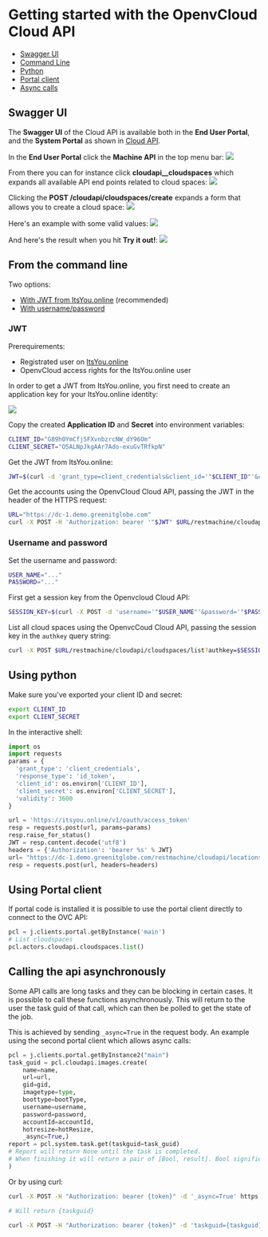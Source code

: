 # Getting started with the OpenvCloud Cloud API

- [Swagger UI](#swagger)
- [Command Line](#curl)
- [Python](#python)
- [Portal client](#client)
- [Async calls](#async)

<a id="swagger"></a>
## Swagger UI

The **Swagger UI** of the Cloud API is available both in the **End User Portal**, and the **System Portal** as shown in [Cloud API](README.md).

In the **End User Portal** click the **Machine API** in the top menu bar:
![](Images/machineAPI.png)

From there you can for instance click **cloudapi__cloudspaces** which expands all available API end points related to cloud spaces:
![](Images/cloudSpaces.png)

Clicking the **POST /cloudapi/cloudspaces/create** expands a form that allows you to create a cloud space:
![](Images/createCloudSpace.png)

Here's an example with some valid values:
![](Images/form.png)

And here's the result when you hit **Try it out!**:
![](Images/result.png)


<a id="curl"></a>
## From the command line

Two options:
- [With JWT from ItsYou.online](#jwt) (recommended)
- [With username/password](#legacy)


### JWT

Prerequirements:
- Registrated user on [ItsYou.online](https://itsyou.online)
- OpenvCloud access rights for the ItsYou.online user

In order to get a JWT from ItsYou.online, you first need to create an application key for your ItsYou.online identity:

![](Images/myappkey.png)

Copy the created **Application ID** and **Secret** into environment variables:
```bash
CLIENT_ID="G89h0YmCfjSFXvnbzrcNW_dY96Om"
CLIENT_SECRET="O5ALNpJkgAAr7Ado-exuGvTRfkpN"
```

Get the JWT from ItsYou.online:
```bash
JWT=$(curl -d 'grant_type=client_credentials&client_id='"$CLIENT_ID"'&client_secret='"$CLIENT_SECRET"'&response_type=id_token' https://itsyou.online/v1/oauth/access_token)
```

Get the accounts using the OpenvCloud Cloud API, passing the JWT in the header of the HTTPS request:
```bash
URL="https://dc-1.demo.greenitglobe.com"
curl -X POST -H 'Authorization: bearer '"$JWT" $URL/restmachine/cloudapi/accounts/list
```

<a id ="legacy"></a>
### Username and password

Set the username and password:
```bash
USER_NAME="..."
PASSWORD="..."
```

First get a session key from the Openvcloud Cloud API:
```bash
SESSION_KEY=$(curl -X POST -d 'username='"$USER_NAME"'&password='"$PASSWORD" $URL/restmachine/cloudapi/users/authenticate)
```

List all cloud spaces using the OpenvcCoud Cloud API, passing the session key in the `authkey` query string:
```bash
curl -X POST $URL/restmachine/cloudapi/cloudspaces/list?authkey=$SESSION_KEY
```

<a id="python"></a>
## Using python

Make sure you've exported your client ID and secret:
```bash
export CLIENT_ID
export CLIENT_SECRET
```

In the interactive shell:
```python
import os
import requests
params = {
  'grant_type': 'client_credentials',
  'response_type': 'id_token',
  'client_id': os.environ['CLIENT_ID'],
  'client_secret': os.environ['CLIENT_SECRET'],
  'validity': 3600
}

url = 'https://itsyou.online/v1/oauth/access_token'
resp = requests.post(url, params=params)
resp.raise_for_status()
JWT = resp.content.decode('utf8')
headers = {'Authorization': 'bearer %s' % JWT}
url= "https://dc-1.demo.greenitglobe.com/restmachine/cloudapi/locations/getUrl"
resp = requests.post(url, headers=headers)
```
<a id="client"></a>
## Using Portal client

If portal code is installed it is possible to use the portal client directly to connect to the OVC API:

```python
pcl = j.clients.portal.getByInstance('main')
# List cloudspaces
pcl.actors.cloudapi.cloudspaces.list()
```


<a id="async"></a>
## Calling the api asynchronously

Some API calls are long tasks and they can be blocking in certain cases.
It is possible to call these functions asynchronously.
This will return to the user the task guid of that call, which can then be polled to get the state of the job.

This is achieved by sending `_async=True` in the request body.
An example using the second portal client which allows async calls:

```python
pcl = j.clients.portal.getByInstance2("main")
task_guid = pcl.cloudapi.images.create(
    name=name,
    url=url,
    gid=gid,
    imagetype=type,
    boottype=bootType,
    username=username,
    password=password,
    accountId=accountId,
    hotresize=hotResize,
    _async=True,)
report = pcl.system.task.get(taskguid=task_guid)
# Report will return None until the task is completed.
# When finishing it will return a pair of [Bool, result]. Bool signifies success or failure of that call.
)
```

Or by using curl:

```bash
curl -X POST -H "Authorization: bearer {token}" -d '_async=True' https://dc-1.demo.greenitglobe.com/restmachine/cloudapi/cloudspaces/list

# Will return {taskguid}

curl -X POST -H "Authorization: bearer {token}" -d 'taskguid={taskguid}' https://dc-1.demo.greenitglobe.com/restmachine/system/task/get
```
